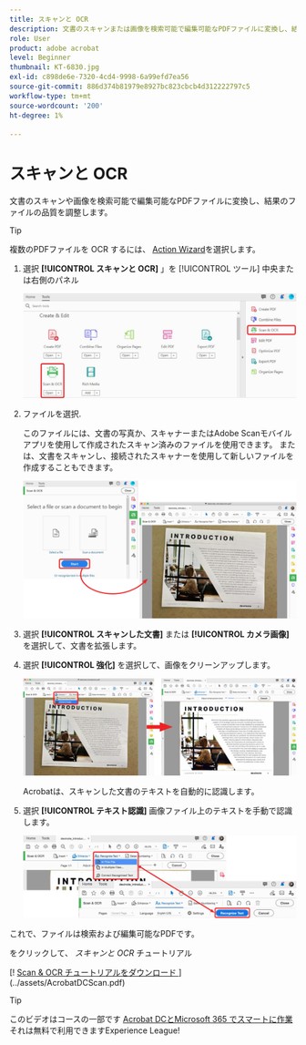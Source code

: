 ```yaml
---
title: スキャンと OCR
description: 文書のスキャンまたは画像を検索可能で編集可能なPDFファイルに変換し、結果のファイルの品質を調整します
role: User
product: adobe acrobat
level: Beginner
thumbnail: KT-6830.jpg
exl-id: c898de6e-7320-4cd4-9998-6a99efd7ea56
source-git-commit: 886d374b81979e8927bc823cbcb4d312222797c5
workflow-type: tm+mt
source-wordcount: '200'
ht-degree: 1%

---
```


# スキャンと OCR

文書のスキャンや画像を検索可能で編集可能なPDFファイルに変換し、結果のファイルの品質を調整します。

>[!TIP]
>
>複数のPDFファイルを OCR するには、 [Action Wizard](../advanced-tasks/action.md)を選択します。

1. 選択 **[!UICONTROL スキャンと OCR]** 」を [!UICONTROL ツール] 中央または右側のパネル

   ![スキャン手順 1](../assets/Scan_1.png)

1. ファイルを選択.

   このファイルには、文書の写真か、スキャナーまたはAdobe Scanモバイルアプリを使用して作成されたスキャン済みのファイルを使用できます。 または、文書をスキャンし、接続されたスキャナーを使用して新しいファイルを作成することもできます。

   ![スキャン手順 2](../assets/Scan_2.png)

1. 選択 **[!UICONTROL スキャンした文書]** または **[!UICONTROL カメラ画像]** を選択して、文書を拡張します。

1. 選択 **[!UICONTROL 強化]** を選択して、画像をクリーンアップします。

   ![スキャン手順 3](../assets/Scan_3.png)

   Acrobatは、スキャンした文書のテキストを自動的に認識します。

1. 選択 **[!UICONTROL テキスト認識]** 画像ファイル上のテキストを手動で認識します。

   ![スキャン手順 4](../assets/Scan_4.png)

これで、ファイルは検索および編集可能なPDFです。

をクリックして、 *スキャンと OCR* チュートリアル

[! [Scan &amp; OCR チュートリアルをダウンロード ](../assets/acrobat_PDF_96.png)](../assets/AcrobatDCScan.pdf)

>[!TIP]
>
>このビデオはコースの一部です [Acrobat DCとMicrosoft 365 でスマートに作業](https://experienceleague.adobe.com/?recommended=Acrobat-U-1-2021.microsoft365) それは無料で利用できますExperience League!
